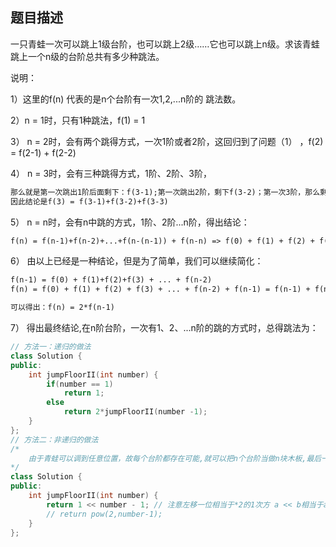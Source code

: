 ## 题目描述

一只青蛙一次可以跳上1级台阶，也可以跳上2级……它也可以跳上n级。求该青蛙跳上一个n级的台阶总共有多少种跳法。

说明： 

1）这里的f(n) 代表的是n个台阶有一次1,2,...n阶的 跳法数。

2）n = 1时，只有1种跳法，f(1) = 1

3） n = 2时，会有两个跳得方式，一次1阶或者2阶，这回归到了问题（1） ，f(2) = f(2-1) + f(2-2) 

4） n = 3时，会有三种跳得方式，1阶、2阶、3阶，

```md
那么就是第一次跳出1阶后面剩下：f(3-1);第一次跳出2阶，剩下f(3-2)；第一次3阶，那么剩下f(3-3)
因此结论是f(3) = f(3-1)+f(3-2)+f(3-3)
```

5） n = n时，会有n中跳的方式，1阶、2阶...n阶，得出结论：

```md
f(n) = f(n-1)+f(n-2)+...+f(n-(n-1)) + f(n-n) => f(0) + f(1) + f(2) + f(3) + ... + f(n-1) 
```

6） 由以上已经是一种结论，但是为了简单，我们可以继续简化：

```md
f(n-1) = f(0) + f(1)+f(2)+f(3) + ... + f(n-2)
f(n) = f(0) + f(1) + f(2) + f(3) + ... + f(n-2) + f(n-1) = f(n-1) + f(n-1)

可以得出：f(n) = 2*f(n-1)
```

7） 得出最终结论,在n阶台阶，一次有1、2、...n阶的跳的方式时，总得跳法为：

```c++
// 方法一：递归的做法
class Solution {
public:
    int jumpFloorII(int number) {
        if(number == 1)
            return 1;
        else
            return 2*jumpFloorII(number -1);
    }
};
// 方法二：非递归的做法
/*
	由于青蛙可以调到任意位置，故每个台阶都存在可能,就可以把n个台阶当做n块木板,最后一块木板是青蛙到达的位子,必须存在,其他n-1块木板可以任意选择是否存在,则每个木板有存在和不存在两种选择,n-1块木板就有2^(n-1)种。
*/
class Solution {
public:
    int jumpFloorII(int number) {
        return 1 << number - 1; // 注意左移一位相当于*2的1次方 a << b相当于a*2的b次方
        // return pow(2,number-1);
    }
};
```


